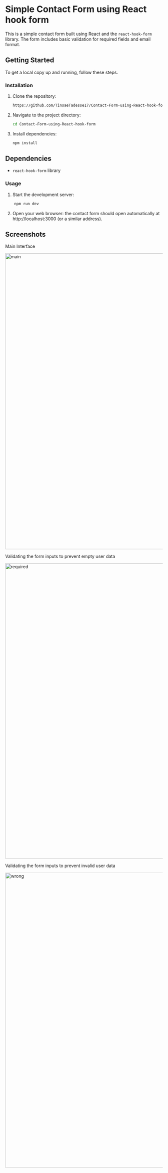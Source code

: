 # Simple Contact Form using React hook form

This is a simple contact form built using React and the `react-hook-form` library. The form includes basic validation for required fields and email format.

## Getting Started

To get a local copy up and running, follow these steps.

### Installation

1. Clone the repository:
    ```sh
    https://github.com/TinsaeTadesse17/Contact-Form-using-React-hook-form.git
    ```
2. Navigate to the project directory:
    ```sh
    cd Contact-Form-using-React-hook-form
    ```
   
3. Install dependencies:
    ```sh
    npm install 
    ```   

## Dependencies
- `react-hook-form` library


### Usage

1. Start the development server:
   
```sh
    npm run dev
```    
   
2. Open your web browser: the contact form should open automatically at http://localhost:3000 (or a similar address).

## Screenshots

Main Interface

<img width="944" alt="main" src="https://github.com/user-attachments/assets/1999b576-111c-4ded-b5f3-05f56ea3efdf">


Validating the form inputs to prevent empty user data

<img width="942" alt="required" src="https://github.com/user-attachments/assets/7f0614ca-8a3a-4515-84a2-6b13c864df3c">


Validating the form inputs to prevent invalid user data

<img width="941" alt="wrong" src="https://github.com/user-attachments/assets/da366dac-ea2b-4e0b-a77b-8406396b606f">


